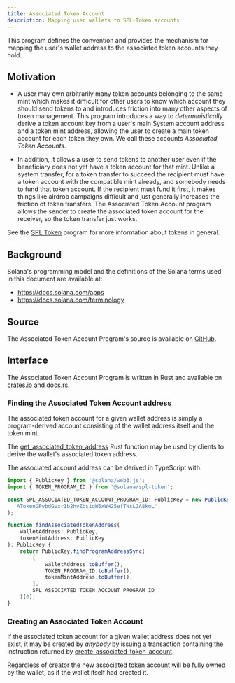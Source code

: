 ```yaml
---
title: Associated Token Account
description: Mapping user wallets to SPL-Token accounts
---
```


This program defines the convention and provides the mechanism for mapping
the user's wallet address to the associated token accounts they hold.

## Motivation

-  A user may own arbitrarily many token accounts belonging to the same mint
which makes it difficult for other users to know which account they should send
tokens to and introduces friction into many other aspects of token management.
This program introduces a way to _deterministically_ derive a token account key
from a user's main System account address and a token mint address, allowing the
user to create a main token account for each token they own. We call these
accounts _Associated Token Accounts_.

- In addition, it allows a user to send tokens to another user even if the
beneficiary does not yet have a token account for that mint. Unlike a system
transfer, for a token transfer to succeed the recipient must have a token
account with the compatible mint already, and somebody needs to fund that token
account. If the recipient must fund it first, it makes things like airdrop
campaigns difficult and just generally increases the friction of token
transfers. The Associated Token Account program allows the sender to create the associated token account for
the receiver, so the token transfer just works.

See the [SPL Token](token.mdx) program for more information about tokens in
general.

## Background

Solana's programming model and the definitions of the Solana terms used in this
document are available at:

- https://docs.solana.com/apps
- https://docs.solana.com/terminology

## Source

The Associated Token Account Program's source is available on
[GitHub](https://github.com/solana-program/associated-token-account).

## Interface

The Associated Token Account Program is written in Rust and available on
[crates.io](https://crates.io/crates/spl-associated-token-account) and
[docs.rs](https://docs.rs/spl-associated-token-account).

### Finding the Associated Token Account address

The associated token account for a given wallet address is simply a
program-derived account consisting of the wallet address itself and the token mint.

The [get_associated_token_address](https://docs.rs/spl-associated-token-account/latest/spl_associated_token_account/fn.get_associated_token_address.html)
Rust function may be used by clients to derive the wallet's associated token address.

The associated account address can be derived in TypeScript with:
```ts
import { PublicKey } from '@solana/web3.js';
import { TOKEN_PROGRAM_ID } from '@solana/spl-token';

const SPL_ASSOCIATED_TOKEN_ACCOUNT_PROGRAM_ID: PublicKey = new PublicKey(
  'ATokenGPvbdGVxr1b2hvZbsiqW5xWH25efTNsLJA8knL',
);

function findAssociatedTokenAddress(
    walletAddress: PublicKey,
    tokenMintAddress: PublicKey
): PublicKey {
    return PublicKey.findProgramAddressSync(
        [
            walletAddress.toBuffer(),
            TOKEN_PROGRAM_ID.toBuffer(),
            tokenMintAddress.toBuffer(),
        ],
        SPL_ASSOCIATED_TOKEN_ACCOUNT_PROGRAM_ID
    )[0];
}
```

### Creating an Associated Token Account

If the associated token account for a given wallet address does not yet exist,
it may be created by *anybody* by issuing a transaction containing the
instruction returned by [create_associated_token_account](https://docs.rs/spl-associated-token-account/latest/spl_associated_token_account/instruction/fn.create_associated_token_account.html).

Regardless of creator the new associated token account will be fully owned by
the wallet, as if the wallet itself had created it.
